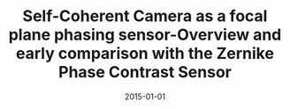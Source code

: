 ---
title: "Self-Coherent Camera as a focal plane phasing sensor-Overview and early comparison with the Zernike Phase Contrast Sensor"
collection: publications
permalink: /publication/2015-01-01-3
date: 2015-01-01
venue: 'Adaptive Optics for Extremely Large Telescopes 4–Conference Proceedings'
paperurl: 'https://escholarship.org/content/qt5vv5p369/qt5vv5p369_noSplash_02b04f90b903baeb26cd903dcf8a0c49.pdf'
---